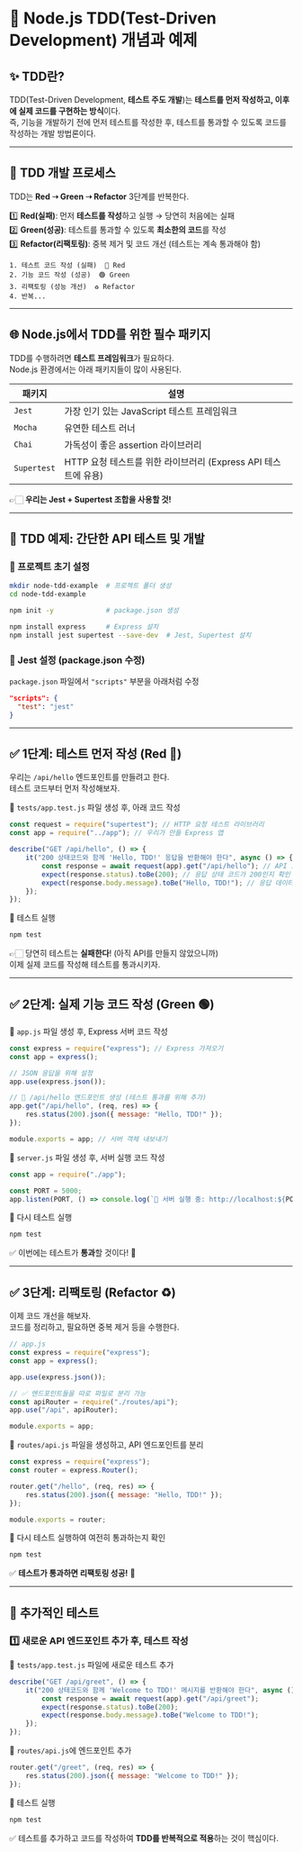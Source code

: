 

# 🚀 Node.js TDD(Test-Driven Development) 개념과 예제

## ✨ TDD란?
TDD(Test-Driven Development, **테스트 주도 개발**)는 **테스트를 먼저 작성하고, 이후에 실제 코드를 구현하는 방식**이다.  
즉, 기능을 개발하기 전에 먼저 테스트를 작성한 후, 테스트를 통과할 수 있도록 코드를 작성하는 개발 방법론이다.

---

## 🎯 TDD 개발 프로세스
TDD는 **Red ➝ Green ➝ Refactor** 3단계를 반복한다.

1️⃣ **Red(실패)**: 먼저 **테스트를 작성**하고 실행 → 당연히 처음에는 실패  
2️⃣ **Green(성공)**: 테스트를 통과할 수 있도록 **최소한의 코드**를 작성  
3️⃣ **Refactor(리팩토링)**: 중복 제거 및 코드 개선 (테스트는 계속 통과해야 함)

```plaintext
1. 테스트 코드 작성 (실패)  🔴 Red
2. 기능 코드 작성 (성공)  🟢 Green
3. 리팩토링 (성능 개선)  ♻️ Refactor
4. 반복...
```

---

## 🌐 Node.js에서 TDD를 위한 필수 패키지
TDD를 수행하려면 **테스트 프레임워크**가 필요하다.  
Node.js 환경에서는 아래 패키지들이 많이 사용된다.

| 패키지 | 설명 |
|--------|----------------------|
| `Jest` | 가장 인기 있는 JavaScript 테스트 프레임워크 |
| `Mocha` | 유연한 테스트 러너 |
| `Chai` | 가독성이 좋은 assertion 라이브러리 |
| `Supertest` | HTTP 요청 테스트를 위한 라이브러리 (Express API 테스트에 유용) |

👉🏻 **우리는 Jest + Supertest 조합을 사용할 것!**

---

## 🚀 TDD 예제: 간단한 API 테스트 및 개발

### 📌 프로젝트 초기 설정
```bash
mkdir node-tdd-example  # 프로젝트 폴더 생성
cd node-tdd-example

npm init -y             # package.json 생성

npm install express     # Express 설치
npm install jest supertest --save-dev  # Jest, Supertest 설치
```

### 📌 Jest 설정 (package.json 수정)
`package.json` 파일에서 `"scripts"` 부분을 아래처럼 수정

```json
"scripts": {
  "test": "jest"
}
```

---

## ✅ 1단계: 테스트 먼저 작성 (Red 🔴)

우리는 `/api/hello` 엔드포인트를 만들려고 한다.  
테스트 코드부터 먼저 작성해보자.

📌 `tests/app.test.js` 파일 생성 후, 아래 코드 작성

```js
const request = require("supertest"); // HTTP 요청 테스트 라이브러리
const app = require("../app"); // 우리가 만들 Express 앱

describe("GET /api/hello", () => {
    it("200 상태코드와 함께 'Hello, TDD!' 응답을 반환해야 한다", async () => {
        const response = await request(app).get("/api/hello"); // API 요청 보내기
        expect(response.status).toBe(200); // 응답 상태 코드가 200인지 확인
        expect(response.body.message).toBe("Hello, TDD!"); // 응답 데이터 확인
    });
});
```

📌 테스트 실행
```bash
npm test
```

👉🏻 당연히 테스트는 **실패한다**! (아직 API를 만들지 않았으니까)  
이제 실제 코드를 작성해 테스트를 통과시키자.

---

## ✅ 2단계: 실제 기능 코드 작성 (Green 🟢)

📌 `app.js` 파일 생성 후, Express 서버 코드 작성

```js
const express = require("express"); // Express 가져오기
const app = express();

// JSON 응답을 위해 설정
app.use(express.json());

// 📌 /api/hello 엔드포인트 생성 (테스트 통과를 위해 추가)
app.get("/api/hello", (req, res) => {
    res.status(200).json({ message: "Hello, TDD!" });
});

module.exports = app; // 서버 객체 내보내기
```

📌 `server.js` 파일 생성 후, 서버 실행 코드 작성

```js
const app = require("./app");

const PORT = 5000;
app.listen(PORT, () => console.log(`🚀 서버 실행 중: http://localhost:${PORT}`));
```

📌 다시 테스트 실행
```bash
npm test
```

✅ 이번에는 테스트가 **통과**할 것이다! 🎉

---

## ✅ 3단계: 리팩토링 (Refactor ♻️)

이제 코드 개선을 해보자.  
코드를 정리하고, 필요하면 중복 제거 등을 수행한다.

```js
// app.js
const express = require("express");
const app = express();

app.use(express.json());

// ✅ 엔드포인트들을 따로 파일로 분리 가능
const apiRouter = require("./routes/api");
app.use("/api", apiRouter);

module.exports = app;
```

📌 `routes/api.js` 파일을 생성하고, API 엔드포인트를 분리

```js
const express = require("express");
const router = express.Router();

router.get("/hello", (req, res) => {
    res.status(200).json({ message: "Hello, TDD!" });
});

module.exports = router;
```

📌 다시 테스트 실행하여 여전히 통과하는지 확인
```bash
npm test
```

✅ **테스트가 통과하면 리팩토링 성공!** 🚀

---

## 📌 추가적인 테스트

### 1️⃣ 새로운 API 엔드포인트 추가 후, 테스트 작성

📌 `tests/app.test.js` 파일에 새로운 테스트 추가

```js
describe("GET /api/greet", () => {
    it("200 상태코드와 함께 'Welcome to TDD!' 메시지를 반환해야 한다", async () => {
        const response = await request(app).get("/api/greet");
        expect(response.status).toBe(200);
        expect(response.body.message).toBe("Welcome to TDD!");
    });
});
```

📌 `routes/api.js`에 엔드포인트 추가

```js
router.get("/greet", (req, res) => {
    res.status(200).json({ message: "Welcome to TDD!" });
});
```

📌 테스트 실행
```bash
npm test
```

✅ 테스트를 추가하고 코드를 작성하여 **TDD를 반복적으로 적용**하는 것이 핵심이다.